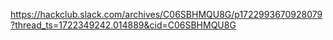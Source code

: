 https://hackclub.slack.com/archives/C06SBHMQU8G/p1722993670928079?thread_ts=1722349242.014889&cid=C06SBHMQU8G
